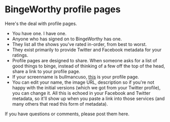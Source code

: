 # BingeWorthy profile pages
Here's the deal with profile pages. 
* You have one. I have one. 
* Anyone who has signed on to BingeWorthy has one. 
* They list all the shows you've rated in-order, from best to worst. 
* They exist primarily to provide Twitter and Facebook metadata for your ratings. 
* Profile pages are designed to share. When someone asks for a list of good things to binge, instead of thinking of a few off the top of the head, share a link to your profile page. 
* If your screenname is bullmancuso, <a href="http://my.bingeworthy.io/bullmancuso/">this</a> is your profile page. 
* You can edit your name, the image URL, description so if you're not happy with the initial versions (which we got from your Twitter profile), you can change it. All this is echoed in your Facebook and Twitter metadata, so it'll show up when you paste a link into those services (and many others that read this form of metadata).

If you have questions or comments, please post them here. 

